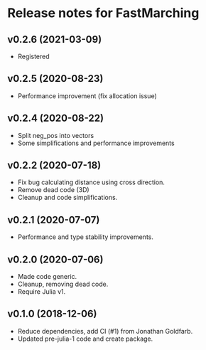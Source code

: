 # Release notes for FastMarching

## v0.2.6 (2021-03-09)

- Registered

## v0.2.5 (2020-08-23)

- Performance improvement (fix allocation issue)

## v0.2.4 (2020-08-22)

- Split neg_pos into vectors
- Some simplifications and performance improvements

## v0.2.2 (2020-07-18)

- Fix bug calculating distance using cross direction.
- Remove dead code (3D)
- Cleanup and code simplifications.

## v0.2.1 (2020-07-07)

- Performance and type stability improvements.

## v0.2.0 (2020-07-06)

- Made code generic.
- Cleanup, removing dead code.
- Require Julia v1.

## v0.1.0 (2018-12-06)

- Reduce dependencies, add CI (#1) from Jonathan Goldfarb.
- Updated pre-julia-1 code and create package.